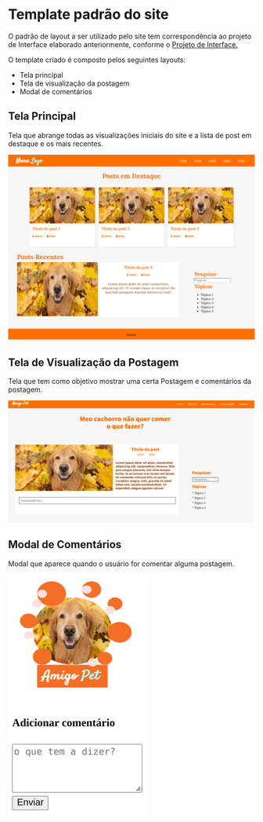 # Template padrão do site

O padrão de layout a ser utilizado pelo site tem correspondência ao projeto de Interface elaborado anteriormente, conforme o <a href="04-Projeto de Interface.md"> Projeto de Interface.</a>

O template criado é composto pelos seguintes layouts: 

- Tela principal
- Tela de visualização da postagem
- Modal de comentários


## Tela Principal
Tela que abrange todas as visualizações iniciais do site e a lista de post em destaque e os mais recentes.

![Home](img/template-home.png)

## Tela de Visualização da Postagem 
Tela que tem como objetivo mostrar uma certa Postagem e comentários da postagem. 

![Home](img/template-postagem.png)

## Modal de Comentários
Modal que aparece quando o usuário for comentar alguma postagem. 

![Home](img/modal-comentario.png)
